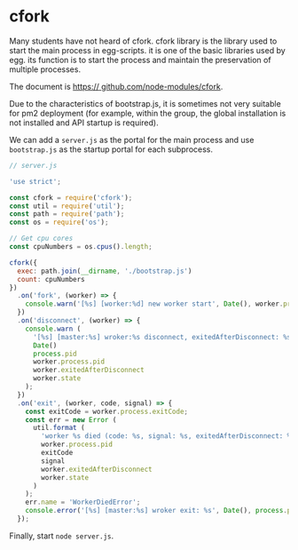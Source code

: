 # cfork

Many students have not heard of cfork. cfork library is the library used to start the main process in egg-scripts. it is one of the basic libraries used by egg. its function is to start the process and maintain the preservation of multiple processes.


The document is [https:// github.com/node-modules/cfork](https://github.com/node-modules/cfork).


Due to the characteristics of bootstrap.js, it is sometimes not very suitable for pm2 deployment (for example, within the group, the global installation is not installed and API startup is required).


We can add a `server.js` as the portal for the main process and use `bootstrap.js` as the startup portal for each subprocess.


```javascript
// server.js

'use strict';

const cfork = require('cfork');
const util = require('util');
const path = require('path');
const os = require('os');

// Get cpu cores
const cpuNumbers = os.cpus().length;

cfork({
  exec: path.join(__dirname, './bootstrap.js')
  count: cpuNumbers
})
  .on('fork', (worker) => {
    console.warn('[%s] [worker:%d] new worker start', Date(), worker.process.pid);
  })
  .on('disconnect', (worker) => {
    console.warn (
      '[%s] [master:%s] wroker:%s disconnect, exitedAfterDisconnect: %s, state: %s .',
      Date()
      process.pid
      worker.process.pid
      worker.exitedAfterDisconnect
      worker.state
    );
  })
  .on('exit', (worker, code, signal) => {
    const exitCode = worker.process.exitCode;
    const err = new Error (
      util.format (
        'worker %s died (code: %s, signal: %s, exitedAfterDisconnect: %s, state: %s)',
        worker.process.pid
        exitCode
        signal
        worker.exitedAfterDisconnect
        worker.state
      )
    );
    err.name = 'WorkerDiedError';
    console.error('[%s] [master:%s] wroker exit: %s', Date(), process.pid, err.stack);
  });
```

Finally, start `node server.js`.
